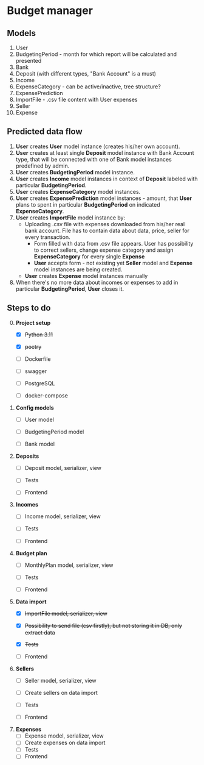 # Budget manager

## Models

1. User
2. BudgetingPeriod - month for which report will be calculated and presented
3. Bank
4. Deposit (with different types, "Bank Account" is a must)
5. Income
6. ExpenseCategory - can be active/inactive, tree structure?
7. ExpensePrediction
8. ImportFile - .csv file content with User expenses
9. Seller 
10. Expense

## Predicted data flow

1. **User** creates **User** model instance (creates his/her own account).
2. **User** creates at least single **Deposit** model instance with Bank Account type, that will be connected with one of Bank model instances predefined by admin.
3. **User** creates **BudgetingPeriod** model instance.
4. **User** creates **Income** model instances in context of **Deposit** labeled with particular **BudgetingPeriod**.
5. **User** creates **ExpenseCategory** model instances.
6. **User** creates **ExpensePrediction** model instances - amount, that **User** plans to spent in particular **BudgetingPeriod** on indicated **ExpenseCategory**.
7. **User** creates **ImportFile** model instance by:
   * Uploading .csv file with expenses downloaded from his/her real bank account. File has to contain data about data, price, seller for every transaction.
       - Form filled with data from .csv file appears. User has possibility to correct sellers, change expense category and assign **ExpenseCategory** for every single **Expense**
       - **User** accepts form - not existing yet **Seller** model and **Expense** model instances are being created.
   * **User** creates **Expense** model instances manually
8. When there's no more data about incomes or expenses to add in particular **BudgetingPeriod**, **User** closes it.


## Steps to do

0. **Project setup**
	 - [x] ~~Python 3.11~~
 	 - [x] ~~poetry~~
	 - [ ] Dockerfile
     - [ ] swagger
	 - [ ] PostgreSQL
     - [ ] docker-compose


1. **Config models**
 	 - [ ] User model
     - [ ] BudgetingPeriod model
     - [ ] Bank model


2. **Deposits**
	 - [ ] Deposit model, serializer, view
     - [ ] Tests
     - [ ] Frontend


3. **Incomes**
	 - [ ] Income model, serializer, view
     - [ ] Tests
	 - [ ] Frontend


4. **Budget plan**
	 - [ ] MonthlyPlan model, serializer, view
     - [ ] Tests
     - [ ] Frontend


5. **Data import**
 	 - [x] ~~ImportFile model, serializer, view~~
	 - [x] ~~Possibility to send file (csv firstly), but not storing it in DB, only extract data~~
     - [x] ~~Tests~~
     - [ ] Frontend


6. **Sellers**
	 - [ ] Seller model, serializer, view
     - [ ] Create sellers on data import
     - [ ] Tests 
     - [ ] Frontend


7. **Expenses**
	 - [ ] Expense model, serializer, view
     - [ ] Create expenses on data import
     - [ ] Tests
     - [ ] Frontend
